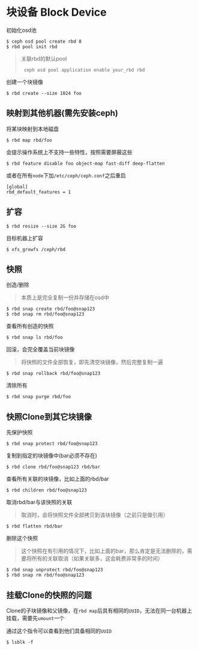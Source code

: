 # 块设备 Block Device

初始化osd池

```
$ ceph osd pool create rbd 8
$ rbd pool init rbd
```

> 关联rbd的默认pool
> 
>` ceph osd pool application enable your_rbd rbd`

创建一个块镜像

```
$ rbd create --size 1024 foo
```

## 映射到其他机器(需先安装ceph)

将某块映射到本地磁盘

```
$ rbd map rbd/foo
```

会提示操作系统上不支持一些特性，按照需要屏蔽这些

```
$ rbd feature disable foo object-map fast-diff deep-flatten
```

或者在所有`node`下加`/etc/ceph/ceph.conf`之后重启

```
[global]
rbd_default_features = 1
```

## 扩容

```
$ rbd resize --size 2G foo
```

目标机器上扩容

```
$ xfs_growfs /ceph/rbd
```

## 快照

创造/删除

> 本质上是完全复制一份并存储在osd中

```
$ rbd snap create rbd/foo@snap123
$ rbd snap rm rbd/foo@snap123
```

查看所有创造的快照

```
$ rbd snap ls rbd/foo
```

回滚，会完全覆盖当前块镜像

> 将快照的文件全部恢复，即先清空块镜像，然后完整复制一遍

```
$ rbd snap rollback rbd/foo@snap123
```

清除所有

```
$ rbd snap purge rbd/foo
```

## 快照Clone到其它块镜像

先保护快照

```
$ rbd snap protect rbd/foo@snap123
```

复制到指定的块镜像中(bar必须不存在)

```
$ rbd clone rbd/foo@snap123 rbd/bar
```

查看所有关联的块镜像，比如上面的rbd/bar

```
$ rbd children rbd/foo@snap123 
```

取消rbd/bar与该快照的关联

> 取消时，会将快照文件全部拷贝到该块镜像（之前只是做引用）

```
$ rbd flatten rbd/bar
```

删除这个快照

> 这个快照在有引用的情况下，比如上面的bar，那么肯定是无法删除的，需要将所有的关联取消（如果关联多，这会耗费非常多的时间）

```
$ rbd snap unprotect rbd/foo@snap123
$ rbd snap rm rbd/foo@snap123
```

## 挂载Clone的快照的问题

Clone的子块镜像和父镜像，在`rbd map`后具有相同的`UUID`，无法在同一台机器上挂载，需要先`umount`一个

通过这个指令可以查看到他们具备相同的`UUID`

```
$ lsblk -f
```